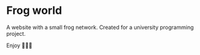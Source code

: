 # Frog world
A website with a small frog network. Created for a university programming project. 

Enjoy :frog::frog::frog:

